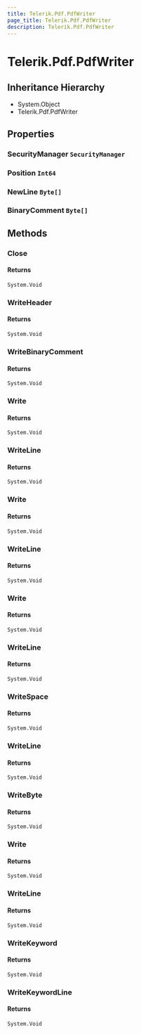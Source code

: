 ```yaml
---
title: Telerik.Pdf.PdfWriter
page_title: Telerik.Pdf.PdfWriter
description: Telerik.Pdf.PdfWriter
---
```


# Telerik.Pdf.PdfWriter

## Inheritance Hierarchy

* System.Object
* Telerik.Pdf.PdfWriter

## Properties

###  SecurityManager `SecurityManager`

###  Position `Int64`

###  NewLine `Byte[]`

###  BinaryComment `Byte[]`

## Methods

###  Close

#### Returns

`System.Void` 

###  WriteHeader

#### Returns

`System.Void` 

###  WriteBinaryComment

#### Returns

`System.Void` 

###  Write

#### Returns

`System.Void` 

###  WriteLine

#### Returns

`System.Void` 

###  Write

#### Returns

`System.Void` 

###  WriteLine

#### Returns

`System.Void` 

###  Write

#### Returns

`System.Void` 

###  WriteLine

#### Returns

`System.Void` 

###  WriteSpace

#### Returns

`System.Void` 

###  WriteLine

#### Returns

`System.Void` 

###  WriteByte

#### Returns

`System.Void` 

###  Write

#### Returns

`System.Void` 

###  WriteLine

#### Returns

`System.Void` 

###  WriteKeyword

#### Returns

`System.Void` 

###  WriteKeywordLine

#### Returns

`System.Void` 

